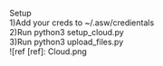 Setup
</br>
1)Add your creds to ~/.asw/credientals
</br>
2)Run python3 setup_cloud.py
</br>
3)Run python3 upload_files.py
</br>
![ref
[ref]: Cloud.png
